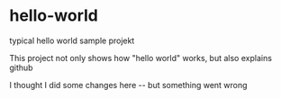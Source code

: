 # hello-world
typical hello world sample projekt

This project not only shows how "hello world" works, but also explains github

I thought I did some changes here -- but something went wrong
